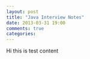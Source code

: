 ```yaml
---
layout: post
title: "Java Interview Notes"
date: 2013-03-31 19:00
comments: true
categories: 
---
```

Hi this is test content
